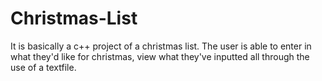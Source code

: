 # Christmas-List
It is basically a c++ project of a christmas list. The user is able to enter in what they'd like for christmas, view what they've inputted all through the use of a textfile.
